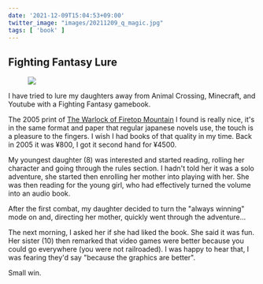 ```yaml
---
date: '2021-12-09T15:04:53+09:00'
twitter_image: "images/20211209_q_magic.jpg"
tags: [ 'book' ]
---
```


## Fighting Fantasy Lure

<figure class="right">
<img src="images/20211209_fire0.jpg" loading="lazy" />
<figcaption>
</figcaption>
</figure>

I have tried to lure my daughters away from Animal Crossing, Minecraft, and Youtube with a Fighting Fantasy gamebook.

The 2005 print of [The Warlock of Firetop Mountain](https://en.wikipedia.org/wiki/The_Warlock_of_Firetop_Mountain) I found is really nice, it's in the same format and paper that regular japanese novels use, the touch is a pleasure to the fingers. I wish I had books of that quality in my time. Back in 2005 it was ¥800, I got it second hand for ¥4500.

My youngest daughter (8) was interested and started reading, rolling her character and going through the rules section. I hadn't told her it was a solo adventure, she started then enrolling her mother into playing with her. She was then reading for the young girl, who had effectively turned the volume into an audio book.

After the first combat, my daughter decided to turn the "always winning" mode on and, directing her mother, quickly went through the adventure...

The next morning, I asked her if she had liked the book. She said it was fun. Her sister (10) then remarked that video games were better because you could go everywhere (you were not railroaded). I was happy to hear that, I was fearing they'd say "because the graphics are better".

Small win.

